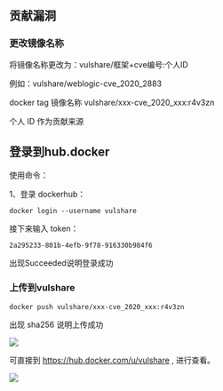 ## 贡献漏洞
### 更改镜像名称

将镜像名称更改为：vulshare/框架+cve编号:个人ID

例如：vulshare/weblogic-cve_2020_2883

docker tag 镜像名称 vulshare/xxx-cve_2020_xxx:r4v3zn

个人 ID 作为贡献来源

## 登录到hub.docker

使用命令：

1、登录 dockerhub：

`docker login --username vulshare`

接下来输入 token：

`2a295233-801b-4efb-9f78-916330b984f6`

出现Succeeded说明登录成功

### 上传到vulshare

`docker push vulshare/xxx-cve_2020_xxx:r4v3zn`

出现  sha256 说明上传成功

![](https://github.com/fofapro/vulfocus/tree/master/imgs/6.png)

可直接到 https://hub.docker.com/u/vulshare , 进行查看。

![](https://github.com/fofapro/vulfocus/tree/master/imgs/7.png)